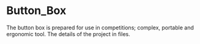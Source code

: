 # Button_Box
The button box is prepared for use in competitions; complex, portable and ergonomic tool. The details of the project in files.
